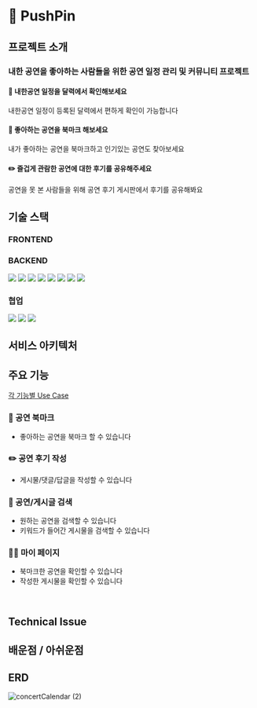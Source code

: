 # 📌 PushPin 

## 프로젝트 소개
### 내한 공연을 좋아하는 사람들을 위한 공연 일정 관리 및 커뮤니티 프로젝트

#### 👀 내한공연 일정을 달력에서 확인해보세요 <Br>
내한공연 일정이 등록된 달력에서 편하게 확인이 가능합니다
#### 📍 좋아하는 공연을 북마크 해보세요<br>
내가 좋아하는 공연을 북마크하고 인기있는 공연도 찾아보세요
#### ✏️ 즐겁게 관람한 공연에 대한 후기를 공유해주세요 <br>
공연을 못 본 사람들을 위해 공연 후기 게시판에서 후기를 공유해봐요

## 기술 스택

### FRONTEND

### BACKEND
<img src="https://img.shields.io/badge/SPRINGBOOT-6DB33F?style=for-the-badge&logo=springboot&logoColor=white"> <img src="https://img.shields.io/badge/MySQL-4479A1?style=for-the-badge&logo=mysql&logoColor=white"> <img src="https://img.shields.io/badge/JUNIT5-25A162?style=for-the-badge&logo=junit5&logoColor=white"> <img src="https://img.shields.io/badge/DOCKER-2496ED?style=for-the-badge&logo=docker&logoColor=white"> <img src="https://img.shields.io/badge/EC2-FF9900?style=for-the-badge&logo=amazon ec2&logoColor=white"> <img src="https://img.shields.io/badge/RDS-527FFF?style=for-the-badge&logo=amazon rds&logoColor=white"> <img src="https://img.shields.io/badge/S3-569A31?style=for-the-badge&logo=amazon s3&logoColor=white"> <img src="https://img.shields.io/badge/GITHUB ACTIONS-2088FF?style=for-the-badge&logo=github actions&logoColor=white">

### 협업
<img src="https://img.shields.io/badge/JIRA-0052CC?style=for-the-badge&logo=jira&logoColor=white"> <img src="https://img.shields.io/badge/NOTION-000000?style=for-the-badge&logo=notion&logoColor=white"> <img src="https://img.shields.io/badge/SLACK-4A154B?style=for-the-badge&logo=slack&logoColor=white">



## 서비스 아키텍처


## 주요 기능
[각 기능별 Use Case](https://github.com/ConcertCalendar/.github/wiki/Use-Case)

### 📍 공연 북마크
- 좋아하는 공연을 북마크 할 수 있습니다
### ✏️ 공연 후기 작성
- 게시물/댓글/답글을 작성할 수 있습니다
### 🔎 공연/게시글 검색
- 원하는 공연을 검색할 수 있습니다
- 키워드가 들어간 게시물을 검색할 수 있습니다
### 👨‍💻 마이 페이지
- 북마크한 공연을 확인할 수 있습니다
- 작성한 게시물을 확인할 수 있습니다

<br>

## Technical Issue


## 배운점 / 아쉬운점


## ERD
![concertCalendar (2)](https://user-images.githubusercontent.com/80939285/235438919-344dc126-5e2f-47c8-bd1e-530265c5240d.png)
